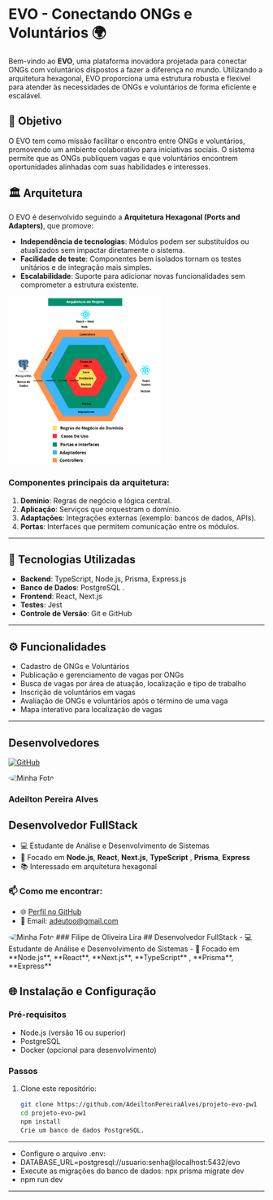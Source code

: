 # EVO - Conectando ONGs e Voluntários 🌍

Bem-vindo ao **EVO**, uma plataforma inovadora projetada para conectar ONGs com voluntários dispostos a fazer a diferença no mundo. Utilizando a arquitetura hexagonal, EVO proporciona uma estrutura robusta e flexível para atender às necessidades de ONGs e voluntários de forma eficiente e escalável.

## 🎯 Objetivo

O EVO tem como missão facilitar o encontro entre ONGs e voluntários, promovendo um ambiente colaborativo para iniciativas sociais. O sistema permite que as ONGs publiquem vagas e que voluntários encontrem oportunidades alinhadas com suas habilidades e interesses.

## 🏛️ Arquitetura

O EVO é desenvolvido seguindo a **Arquitetura Hexagonal (Ports and Adapters)**, que promove:

- **Independência de tecnologias**: Módulos podem ser substituídos ou atualizados sem impactar diretamente o sistema.
- **Facilidade de teste**: Componentes bem isolados tornam os testes unitários e de integração mais simples.
- **Escalabilidade**: Suporte para adicionar novas funcionalidades sem comprometer a estrutura existente.

<img src="./img/www.png" alt="Descrição da imagem" width="300" />
  

### Componentes principais da arquitetura:

1. **Domínio**: Regras de negócio e lógica central.
2. **Aplicação**: Serviços que orquestram o domínio.
3. **Adaptações**: Integrações externas (exemplo: bancos de dados, APIs).
4. **Portas**: Interfaces que permitem comunicação entre os módulos.

---

## 🚀 Tecnologias Utilizadas

- **Backend**: TypeScript, Node.js, Prisma, Express.js
- **Banco de Dados**: PostgreSQL .
- **Frontend**: React, Next.js
- **Testes**: Jest
- **Controle de Versão**: Git e GitHub

---

## ⚙️ Funcionalidades

- Cadastro de ONGs e Voluntários
- Publicação e gerenciamento de vagas por ONGs
- Busca de vagas por área de atuação, localização e tipo de trabalho
- Inscrição de voluntários em vagas
- Avaliação de ONGs e voluntários após o término de uma vaga
- Mapa interativo para localização de vagas

---
## Desenvolvedores
[![GitHub](https://img.shields.io/badge/GitHub-AdeiltonPereiraAlves-black?logo=github)](https://github.com/AdeiltonPereiraAlves)

<img src="https://avatars.githubusercontent.com/u/70703098?s=400&u=4394e7f5649e3a899017b3b6532486bc2ac95e44&v=4)" width="150" style="border-radius:50%;" alt="Minha Foto">

### Adeilton Pereira Alves
## Desenvolvedor FullStack
- 💻 Estudante de Análise e Desenvolvimento de Sistemas
- 🚀 Focado em **Node.js**, **React**, **Next.js**, **TypeScript** , **Prisma**, **Express**
- 📚 Interessado em arquitetura hexagonal 

### 📫 Como me encontrar:
- 🌐 [Perfil no GitHub](https://github.com/AdeiltonPereiraAlves)
- 📧 Email: adeutoo@gmail.com

<img src="https://avatars.githubusercontent.com/u/124940122?v=4" width="150" style="border-radius:50%;" alt="Minha Foto">
### Filipe de Oliveira Lira
## Desenvolvedor FullStack
- 💻 Estudante de Análise e Desenvolvimento de Sistemas
- 🚀 Focado em **Node.js**, **React**, **Next.js**, **TypeScript** , **Prisma**, **Express**

## 🌐 Instalação e Configuração

### Pré-requisitos

- Node.js (versão 16 ou superior)
- PostgreSQL
- Docker (opcional para desenvolvimento)

### Passos

1. Clone este repositório:
   ```bash
   git clone https://github.com/AdeiltonPereiraAlves/projeto-evo-pw1
   cd projeto-evo-pw1
   npm install
   Crie um banco de dados PostgreSQL.
---
- Configure o arquivo .env:
- DATABASE_URL=postgresql://usuario:senha@localhost:5432/evo
- Execute as migrações do banco de dados: npx prisma migrate dev
- npm run dev

---
